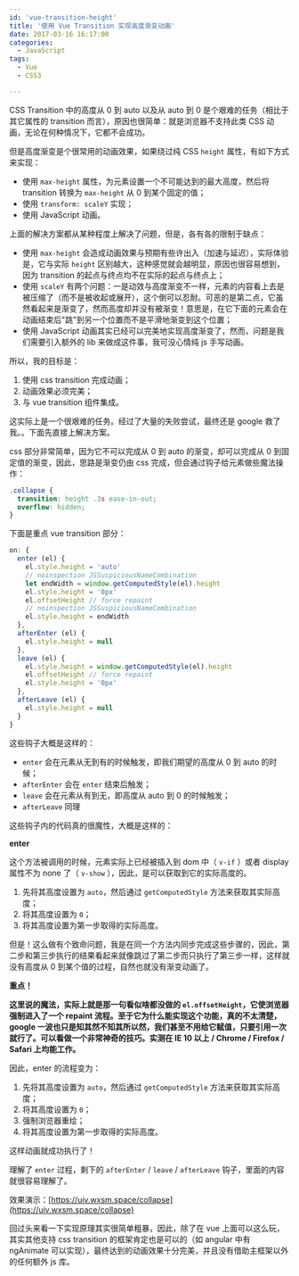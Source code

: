 ```yaml
---
id: 'vue-transition-height'
title: '使用 Vue Transition 实现高度渐变动画'
date: 2017-03-16 16:17:00
categories:
  - JavaScript
tags:
  - Vue
  - CSS3

---
```





CSS Transition 中的高度从 0 到 auto 以及从 auto 到 0 是个艰难的任务（相比于其它属性的 transition 而言），原因也很简单：就是浏览器不支持此类 CSS 动画，无论在何种情况下，它都不会成功。

但是高度渐变是个很常用的动画效果，如果绕过纯 CSS `height` 属性，有如下方式来实现：

* 使用 `max-height` 属性，为元素设置一个不可能达到的最大高度，然后将 transition 转换为 `max-height` 从 0 到某个固定的值；
* 使用 `transform: scaleY` 实现；
* 使用 JavaScript 动画。

上面的解决方案都从某种程度上解决了问题，但是，各有各的限制于缺点：

* 使用 `max-height` 会造成动画效果与预期有些许出入（加速与延迟），实际体验是，它与实际 `height` 区别越大，这种感觉就会越明显，原因也很容易想到，因为 transition 的起点与终点均不在实际的起点与终点上；
* 使用 `scaleY` 有两个问题：一是动效与高度渐变不一样，元素的内容看上去是被压缩了（而不是被收起或展开），这个倒可以忍耐。可恶的是第二点，它虽然看起来是渐变了，然而高度却并没有被渐变！意思是，在它下面的元素会在动画结束后"跳"到另一个位置而不是平滑地渐变到这个位置；
* 使用 JavaScript 动画其实已经可以完美地实现高度渐变了，然而，问题是我们需要引入额外的 lib 来做成这件事，我可没心情纯 js 手写动画。

所以，我的目标是：

1. 使用 css transition 完成动画；
2. 动画效果必须完美；
3. 与 vue transition 组件集成。

这实际上是一个很艰难的任务。经过了大量的失败尝试，最终还是 google 救了我。。下面先直接上解决方案。

<!--more-->

css 部分非常简单，因为它不可以完成从 0 到 auto 的渐变，却可以完成从 0 到固定值的渐变，因此，思路是渐变仍由 css 完成，但会通过钩子给元素做些魔法操作：

```css
.collapse {
  transition: height .3s ease-in-out;
  overflow: hidden;
}
```

下面是重点 vue transition 部分：

```js
on: {
  enter (el) {
    el.style.height = 'auto'
    // noinspection JSSuspiciousNameCombination
    let endWidth = window.getComputedStyle(el).height
    el.style.height = '0px'
    el.offsetHeight // force repaint
    // noinspection JSSuspiciousNameCombination
    el.style.height = endWidth
  },
  afterEnter (el) {
    el.style.height = null
  },
  leave (el) {
    el.style.height = window.getComputedStyle(el).height
    el.offsetHeight // force repaint
    el.style.height = '0px'
  },
  afterLeave (el) {
    el.style.height = null
  }
}
```

这些钩子大概是这样的：

* `enter` 会在元素从无到有的时候触发，即我们期望的高度从 0 到 auto 的时候；
* `afterEnter` 会在 `enter` 结束后触发；
* `leave` 会在元素从有到无，即高度从 auto 到 0 的时候触发；
* `afterLeave` 同理

这些钩子内的代码真的很魔性，大概是这样的：

**enter**

这个方法被调用的时候，元素实际上已经被插入到 dom 中（ `v-if` ）或者 display 属性不为 none 了（ `v-show` ），因此，是可以获取到它的实际高度的。

1. 先将其高度设置为 `auto`，然后通过 `getComputedStyle` 方法来获取其实际高度；
2. 将其高度设置为 `0`；
3. 将其高度设置为第一步取得的实际高度。

但是！这么做有个致命问题，我是在同一个方法内同步完成这些步骤的，因此，第二步和第三步执行的结果看起来就像跳过了第二步而只执行了第三步一样，这样就没有高度从 0 到某个值的过程，自然也就没有渐变动画了。

**重点！**

**这里说的魔法，实际上就是那一句看似啥都没做的 `el.offsetHeight`，它使浏览器强制进入了一个 repaint 流程。至于它为什么能实现这个功能，真的不太清楚，google 一波也只是知其然不知其所以然，我们甚至不用给它赋值，只要引用一次就行了。可以看做一个非常神奇的技巧。实测在 IE 10 以上 / Chrome / Firefox / Safari 上均能工作。**

因此，enter 的流程变为：

1. 先将其高度设置为 `auto`，然后通过 `getComputedStyle` 方法来获取其实际高度；
2. 将其高度设置为 `0`；
3. 强制浏览器重绘；
4. 将其高度设置为第一步取得的实际高度。

这样动画就成功执行了！

理解了 `enter` 过程，剩下的 `afterEnter` / `leave` / `afterLeave` 钩子，里面的内容就很容易理解了。

效果演示：[https://uiv.wxsm.space/collapse](https://uiv.wxsm.space/collapse)

回过头来看一下实现原理其实很简单粗暴，因此，除了在 vue 上面可以这么玩，其实其他支持 css transition 的框架肯定也是可以的（如 angular 中有 ngAnimate 可以实现），最终达到的动画效果十分完美，并且没有借助主框架以外的任何额外 js 库。

